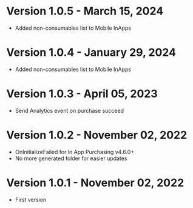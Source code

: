 ﻿# Version 1.0.5 - March 15, 2024
* Added non-consumables list to Mobile InApps 

# Version 1.0.4 - January 29, 2024
* Added non-consumables list to Mobile InApps 

# Version 1.0.3 - April 05, 2023
* Send Analytics event on purchase succeed

# Version 1.0.2 - November 02, 2022
* OnInitializeFailed for In App Purchasing v4.6.0+
* No more generated folder for easier updates

# Version 1.0.1 - November 02, 2022
* First version